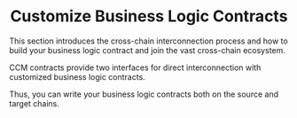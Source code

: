 <h1 align="center">Customize Business Logic Contracts</h1>

This section introduces the cross-chain interconnection process and how to build your business logic contract and join the vast cross-chain ecosystem.

CCM contracts provide two interfaces for direct interconnection with customized business logic contracts.

Thus, you can write your business logic contracts both on the source and target chains. 



